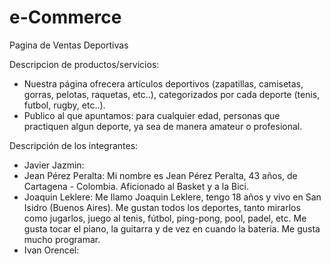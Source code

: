 # e-Commerce
Pagina de Ventas Deportivas

Descripcion de productos/servicios:
- Nuestra página ofrecera artículos deportivos (zapatillas, camisetas, gorras, pelotas, raquetas, etc..), categorizados por cada deporte (tenis, futbol, rugby, etc..).
- Publico al que apuntamos: para cualquier edad, personas que practiquen algun deporte, ya sea de manera amateur o profesional.

Descripción de los integrantes:
- Javier Jazmin:
- Jean Pérez Peralta: Mi nombre es Jean Pérez Peralta, 43 años, de Cartagena - Colombia. Aficionado al Basket y a la Bici.
- Joaquin Leklere: Me llamo Joaquin Leklere, tengo 18 años y vivo en San Isidro (Buenos Aires). Me gustan todos los deportes, tanto mirarlos como jugarlos, juego al tenis, fútbol, ping-pong, pool, padel, etc. Me gusta tocar el piano, la guitarra y de vez en cuando la bateria. Me gusta mucho programar.
- Ivan Orencel:
